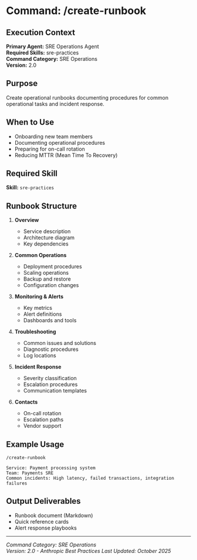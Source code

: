 # Command: /create-runbook

## Execution Context
**Primary Agent:** SRE Operations Agent  
**Required Skills:** sre-practices  
**Command Category:** SRE Operations  
**Version:** 2.0

## Purpose
Create operational runbooks documenting procedures for common operational tasks and incident response.

## When to Use
- Onboarding new team members
- Documenting operational procedures
- Preparing for on-call rotation
- Reducing MTTR (Mean Time To Recovery)

## Required Skill
**Skill:** `sre-practices`

## Runbook Structure
1. **Overview**
   - Service description
   - Architecture diagram
   - Key dependencies

2. **Common Operations**
   - Deployment procedures
   - Scaling operations
   - Backup and restore
   - Configuration changes

3. **Monitoring & Alerts**
   - Key metrics
   - Alert definitions
   - Dashboards and tools

4. **Troubleshooting**
   - Common issues and solutions
   - Diagnostic procedures
   - Log locations

5. **Incident Response**
   - Severity classification
   - Escalation procedures
   - Communication templates

6. **Contacts**
   - On-call rotation
   - Escalation paths
   - Vendor support

## Example Usage
```
/create-runbook

Service: Payment processing system
Team: Payments SRE
Common incidents: High latency, failed transactions, integration failures
```


## Output Deliverables
- Runbook document (Markdown)
- Quick reference cards
- Alert response playbooks

---
*Command Category: SRE Operations*  
*Version: 2.0 - Anthropic Best Practices*
*Last Updated: October 2025*
